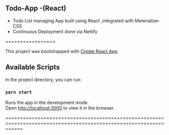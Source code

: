 ## Todo-App -(React)

- Todo List managing App built using React ,integrated with Meterialize- CSS
- Continuous Deployment done via Netlify

=================

This project was bootstrapped with [Create React App](https://github.com/facebook/create-react-app).

## Available Scripts

In the project directory, you can run:

### `yarn start`

Runs the app in the development mode.<br />
Open [http://localhost:3000](http://localhost:3000) to view it in the browser.


==================================================================================================================
